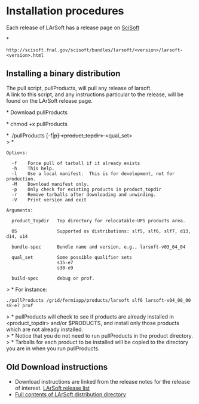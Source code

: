# Installation procedures

Each release of LArSoft has a release page on [SciSoft](http://scisoft.fnal.gov/scisoft/bundles/larsoft/)

\*

    http://scisoft.fnal.gov/scisoft/bundles/larsoft/<version>/larsoft-<version>.html

## Installing a binary distribution

The pull script, pullProducts, will pull any release of larsoft.  
A link to this script, and any instructions particular to the release, will be found on the LArSoft release page.

\* Download pullProducts

\* chmod +x pullProducts

\* ./pullProducts \[-f\|~~p\] <product_topdir> <OS> <bundle-spec>~~<version> <qual_set> <build-spec>  
\> \*

    Options:

      -f    Force pull of tarball if it already exists
      -h    This help.
      -l    Use a local manifest.  This is for development, not for production.
      -M    Download manifest only.
      -p    Only check for existing products in product_topdir
      -r    Remove tarballs after downloading and unwinding.
      -V    Print version and exit

    Arguments:

      product_topdir   Top directory for relocatable-UPS products area.

      OS               Supported os distributions: slf5, slf6, slf7, d13, d14, u14

      bundle-spec      Bundle name and version, e.g., larsoft-v03_04_04

      qual_set         Some possible qualifier sets
                       s15-e7
                       s30-e9

      build-spec       debug or prof.

  
\> \* For instance:

    ./pullProducts /grid/fermiapp/products/larsoft slf6 larsoft-v04_08_00 s8-e7 prof

  
\> \* pullProducts will check to see if products are already installed in <product_topdir> and/or $PRODUCTS, and install only those products which are not already installed.  
\> \* Notice that you do not need to run pullProducts in the product directory.  
\> \* Tarballs for each product to be installed will be copied to the directory you are in when you run pullProducts.

## Old Download instructions

-   Download instructions are linked from the release notes for the release of interest. [LArSoft release list](releases/LArSoft_release_list)
-   [Full contents of LArSoft distribution directory](http://scisoft.fnal.gov/scisoft/bundles/larsoft)
